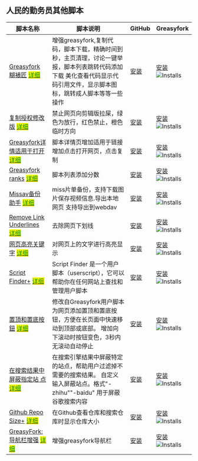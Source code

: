 ## 人民的勤务员其他脚本

| 脚本名称                                                                                                                                                                 | 脚本说明                                                                                                                                                               | GitHub                                       | Greasyfork                                                                                           |
| ------------------------------------------------------------------------------------------------------------------------------------------------------------------------ | ---------------------------------------------------------------------------------------------------------------------------------------------------------------------- | -------------------------------------------- | ---------------------------------------------------------------------------------------------------- |
| [Greasyfork 糊裱匠][greasyfork_toolkit_script] [<mark style="background-color: yellow; color: green;">详细</mark>][greasyfork_toolkit_detail]                            | 增强greasyfork,复制代码，脚本下载，精确时间到秒，主页清理，讨论一键举报，脚本列表跳转代码添加下载 美化查看代码显示代码引用文件，显示脚本图标，跳转成人脚本等等一些操作 | [安装][greasyfork_toolkit_github]            | [安装][greasyfork_toolkit_greasyfork] ![Installs][greasyfork_toolkit_installs]                       |
| [复制授权修改版][clipboard_script] [<mark style="background-color: yellow; color: green;">详细</mark>][clipboard_detail]                                                 | 禁止网页向剪辑版拉屎，绿色为放行，红色禁止，橙色临时方向                                                                                                               | [安装][clipboard_github]                     | [安装][clipboard_greasyfork] ![Installs][clipboard_installs]                                         |
| [Greasyfork详情适用于打开][greasyfork_link_script] [<mark style="background-color: yellow; color: green;">详细</mark>][greasyfork_link_detail]                           | 脚本详情页增加适用于链接增加点击打开网页，点击复制                                                                                                                     | [安装][greasyfork_link_github]               | [安装][greasyfork_link_greasyfork] ![Installs][greasyfork_link_installs]                             |
| [Greasyfork ranks][greasyfork_ranks_script] [<mark style="background-color: yellow; color: green;">详细</mark>][greasyfork_ranks_detail]                                 | 脚本列表添加分数                                                                                                                                                       | [安装][greasyfork_ranks_github]              | [安装][greasyfork_ranks_greasyfork] ![Installs][greasyfork_ranks_installs]                           |
| [Missav备份助手][missav_explorer_script] [<mark style="background-color: yellow; color: green;">详细</mark>][missav_explorer_detail]                                     | miss片单备份，支持下载图片保存视频信息.导出本地网页 支持导出到webdav                                                                                                   | [安装][missav_explorer_github]               | [安装][missav_explorer_greasyfork] ![Installs][missav_explorer_installs]                             |
| [Remove Link Underlines][remove_link_underlines_script] [<mark style="background-color: yellow; color: green;">详细</mark>][remove_link_underlines_detail]               | 去除网页下划线                                                                                                                                                         | [安装][remove_link_underlines_github]        | [安装][remove_link_underlines_greasyfork] ![Installs][remove_link_underlines_installs]               |
| [网页高亮关键字][highlight_keywords_script] [<mark style="background-color: yellow; color: green;">详细</mark>][highlight_keywords_detail]                               | 对网页上的文字进行高亮显示                                                                                                                                             | [安装][highlight_keywords_github]            | [安装][highlight_keywords_greasyfork] ![Installs][highlight_keywords_installs]                       |
| [Script Finder+][script_finder_plus_script] [<mark style="background-color: yellow; color: green;">详细</mark>][script_finder_plus_detail]                               | Script Finder 是一个用户脚本（userscript），它可以帮助你在任何网站上查找和管理用户脚本                                                                                 | [安装][script_finder_plus_github]            | [安装][script_finder_plus_greasyfork] ![Installs][script_finder_plus_installs]                       |
| [置頂和置底按鈕][top_bottom_buttons_script] [<mark style="background-color: yellow; color: green;">详细</mark>][top_bottom_buttons_detail]                               | 修改自Greasyfork用户脚本 为网页添加置顶和置底按钮，方便在长页面中快速移动到顶部或底部。 增加向下滚动时按钮变色，3秒内无滚动自动停止                                    | [安装][top_bottom_buttons_github]            | [安装][top_bottom_buttons_greasyfork] ![Installs][top_bottom_buttons_installs]                       |
| [在搜索结果中屏蔽指定站 点][block_sites_search_results_script] [<mark style="background-color: yellow; color: green;">详细</mark>][block_sites_search_results_detail]    | 在搜索引擎结果中屏蔽特定的站点，帮助用户过滤掉不需要的搜索结果。 自定义输入屏蔽站点。格式"-zhihu""-baidu" 用于屏蔽谷歌搜索内容                                         | [安装][block_sites_search_results_github]    | [安装][block_sites_search_results_greasyfork] ![Installs][block_sites_search_results_installs]       |
| [Github Repo Size+][github_repo_size_script] [<mark style="background-color: yellow; color: green;">详细</mark>][github_repo_size_detail]                                | 在Github查看仓库和搜索仓库时显示仓库大小                                                                                                                               | [安装][github_repo_size_github]              | [安装][github_repo_size_greasyfork] ![Installs][github_repo_size_installs]                           |
| [GreasyFork: 导航栏增强][greasyfork_user_control_panel_script] [<mark style="background-color: yellow; color: green;">详细</mark>][greasyfork_user_control_panel_detail] | 增强greasyfork导航栏                                                                                                                                                   | [安装][greasyfork_user_control_panel_github] | [安装][greasyfork_user_control_panel_greasyfork] ![Installs][greasyfork_user_control_panel_installs] |

[greasyfork_toolkit_script]: /Greasyfork%20Utility%20Toolkit.user.js
[greasyfork_toolkit_detail]: /Script%20details/%E7%B3%8A%E8%A3%B1%E5%8C%A0
[greasyfork_toolkit_github]: https://raw.githubusercontent.com/ChinaGodMan/UserScripts/main/Greasyfork%20Utility%20Toolkit.user.js
[greasyfork_toolkit_greasyfork]: https://update.greasyfork.org/scripts/497346.user.js
[greasyfork_toolkit_installs]: https://img.shields.io/greasyfork/dt/497346?color=%23990000&label=Installs

[clipboard_script]: /clipboard.user.js
[clipboard_detail]: /Script%20details/%E5%A4%8D%E5%88%B6%E5%89%AA%E8%B4%B4%E6%9D%BF%E4%BF%9D%E6%8A%A4%20%E4%BF%AE%E6%94%B9%E7%89%88
[clipboard_github]: https://raw.githubusercontent.com/ChinaGodMan/UserScripts/main/clipboard.user.js
[clipboard_greasyfork]: https://update.greasyfork.org/scripts/497403.user.js
[clipboard_installs]: https://img.shields.io/greasyfork/dt/497403?color=%23990000&label=Installs

[greasyfork_link_script]: /Greasy%20fork%20link.user.js
[greasyfork_link_detail]: /Script%20details/Greasy%20fork%20%E8%84%9A%E6%9C%AC%E9%A1%B5%E9%9D%A2%E9%80%82%E7%94%A8%E4%BA%8E%E7%BD%91%E5%9D%80%E5%A2%9E%E5%BC%BA
[greasyfork_link_github]: https://raw.githubusercontent.com/ChinaGodMan/UserScripts/main/Greasy%20fork%20link.user.js
[greasyfork_link_greasyfork]: https://update.greasyfork.org/scripts/497317.user.js
[greasyfork_link_installs]: https://img.shields.io/greasyfork/dt/497317?color=%23990000&label=Installs

[greasyfork_ranks_script]: /Greasyfork%20ranks.user.js
[greasyfork_ranks_detail]: /Script%20details/Greasyfork%20rank
[greasyfork_ranks_github]: https://raw.githubusercontent.com/ChinaGodMan/UserScripts/main/Greasyfork%20ranks.user.js
[greasyfork_ranks_greasyfork]: https://update.greasyfork.org/scripts/501119.user.js
[greasyfork_ranks_installs]: https://img.shields.io/greasyfork/dt/501119?color=%23990000&label=Installs

[missav_explorer_script]: /missavexplorer.user.js
[missav_explorer_detail]: /Script%20details/
[missav_explorer_github]: https://raw.githubusercontent.com/ChinaGodMan/UserScripts/main/missavexplorer.user.js
[missav_explorer_greasyfork]: https://update.greasyfork.org/scripts/497682.user.js
[missav_explorer_installs]: https://img.shields.io/greasyfork/dt/497682?color=%23990000&label=Installs

[remove_link_underlines_script]: /Remove%20Link%20Underlines.user.js
[remove_link_underlines_detail]: /Script%20details/Miss%E5%A4%87%E4%BB%BD%E5%8A%A9%E6%89%8B
[remove_link_underlines_github]: https://raw.githubusercontent.com/ChinaGodMan/UserScripts/main/Remove%20Link%20Underlines.user.js
[remove_link_underlines_greasyfork]: https://update.greasyfork.org/scripts/498625.user.js
[remove_link_underlines_installs]: https://img.shields.io/greasyfork/dt/498625?color=%23990000&label=Installs

[highlight_keywords_script]: /%E7%BD%91%E9%A1%B5%E9%AB%98%E4%BA%AE%E5%85%B3%E9%94%AE%E5%AD%97%2B.user.js
[highlight_keywords_detail]: /Script%20details/%E7%BD%91%E9%A1%B5%E9%AB%98%E4%BA%AE%E5%85%B3%E9%94%AE%E5%AD%97
[highlight_keywords_github]: https://raw.githubusercontent.com/ChinaGodMan/UserScripts/main/%E7%BD%91%E9%A1%B5%E9%AB%98%E4%BA%AE%E5%85%B3%E9%94%AE%E5%AD%97%2B.user.js
[highlight_keywords_greasyfork]: https://update.greasyfork.org/scripts/498906.user.js
[highlight_keywords_installs]: https://img.shields.io/greasyfork/dt/498906?color=%23990000&label=Installs

[script_finder_plus_script]: /Script%20Finder%2B.user.js
[script_finder_plus_detail]: /Script%20details/Script%20Finder
[script_finder_plus_github]: https://raw.githubusercontent.com/ChinaGodMan/UserScripts/main/Script%20Finder%2B.user.js
[script_finder_plus_greasyfork]: https://update.greasyfork.org/scripts/498904.user.js
[script_finder_plus_installs]: https://img.shields.io/greasyfork/dt/498904?color=%23990000&label=Installs

[top_bottom_buttons_script]: /%E7%BD%AE%E9%A0%82%E5%92%8C%E7%BD%AE%E5%BA%95%E6%8C%89%E9%88%95.user.js
[top_bottom_buttons_detail]: /Script%20details/%E7%BD%AE%E9%A0%82%E5%92%8C%E7%BD%AE%E5%BA%95%E6%8C%89%E9%92%AE
[top_bottom_buttons_github]: https://raw.githubusercontent.com/ChinaGodMan/UserScripts/main/%E7%BD%AE%E9%A0%82%E5%92%8C%E7%BD%AE%E5%BA%95%E6%8C%89%E9%88%95.user.js
[top_bottom_buttons_greasyfork]: https://update.greasyfork.org/scripts/500255.user.js
[top_bottom_buttons_installs]: https://img.shields.io/greasyfork/dt/500255?color=%23990000&label=Installs

[block_sites_search_results_script]: /%E5%9C%A8%E6%90%9C%E7%B4%A2%E7%BB%93%E6%9E%9C%E4%B8%AD%E5%B1%8F%E8%94%BD%E6%8C%87%E5%AE%9A%E7%AB%99%E7%82%B9.user.js
[block_sites_search_results_detail]: /Script%20details/%E5%B1%8F%E8%94%BD%E8%B0%B7%E6%AD%8C%E6%90%9C%E7%B4%A2%E7%AB%99%E7%82%B9
[block_sites_search_results_github]: https://raw.githubusercontent.com/ChinaGodMan/UserScripts/main/%E5%9C%A8%E6%90%9C%E7%B4%A2%E7%BB%93%E6%9E%9C%E4%B8%AD%E5%B1%8F%E8%94%BD%E6%8C%87%E5%AE%9A%E7%AB%99%E7%82%B9.user.js
[block_sites_search_results_greasyfork]: https://update.greasyfork.org/scripts/500262.user.js
[block_sites_search_results_installs]: https://img.shields.io/greasyfork/dt/500262?color=%23990000&label=Installs

[github_repo_size_script]: /Github%20Repo%20Size%2B.user.js
[github_repo_size_detail]: /Script%20details/Github%20Repo%20Size%2B
[github_repo_size_github]: https://raw.githubusercontent.com/ChinaGodMan/UserScripts/main/Github%20Repo%20Size%2B.user.js
[github_repo_size_greasyfork]: https://update.greasyfork.org/scripts/502291.user.js
[github_repo_size_installs]: https://img.shields.io/greasyfork/dt/502291?color=%23990000&label=Installs

[greasyfork_user_control_panel_script]: /GreasyFork%20User%20Control%20Panel%20Button.user.js
[greasyfork_user_control_panel_detail]: /Script%20details/GreasyFork%20User%20Control%20Panel%20Button
[greasyfork_user_control_panel_github]: https://raw.githubusercontent.com/ChinaGodMan/UserScripts/main/GreasyFork%20User%20Control%20Panel%20Button.user.js
[greasyfork_user_control_panel_greasyfork]: https://update.greasyfork.org/scripts/501880.user.js
[greasyfork_user_control_panel_installs]: https://img.shields.io/greasyfork/dt/501880?color=%23990000&label=Installs


